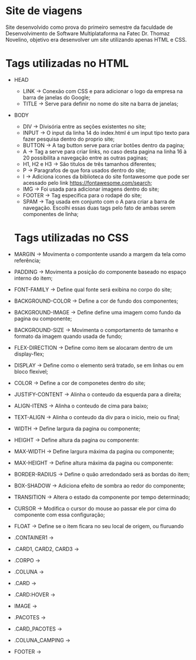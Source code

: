 # Site de viagens
Site desenvolvido como prova do primeiro semestre da faculdade de Desenvolvimento de Software Multiplataforma na Fatec Dr. Thomaz Novelino, objetivo era desenvolver um site utilizando apenas HTML e CSS.

# Tags utilizadas no HTML

- HEAD
  - LINK -> Conexão com CSS e para adicionar o logo da empresa na barra de janelas do Google;
  - TITLE -> Serve para definir no nome do site na barra de janelas;
- BODY
  - DIV -> Divisória entre as seções existentes no site;
  - INPUT -> O input da linha 14 do index.html é um input tipo texto para fazer pesquisa dentro do proprio site;
  - BUTTON -> A tag button serve para criar botões dentro da pagina;
  - A -> Tag a serve para criar links, no caso desta pagina na linha 16 à 20 possibilita a navegação entre as outras paginas;
  - H1, H2 e H3 -> São titulos de três tamanhos diferentes;
  - P -> Paragrafos de que fora usados dentro do site;
  - I -> Adiciona  icones da biblioteca do site fontawesome que pode ser acessado pelo link https://fontawesome.com/search;
  - IMG -> Foi usada para adicionar imagens dentro do site;
  - FOOTER -> Tag especifica para o rodapé do site;
  - SPAM -> Tag usada em conjunto com o A para criar a barra de navegação. Escolhi essas duas tags pelo fato de ambas serem componentes de linha;
  
  # Tags utilizadas no CSS

- MARGIN -> Movimenta o compontente usando a margem da tela como referência;
- PADDING -> Movimenta a posição do componente baseado no espaço interno do item;
- FONT-FAMILY -> Define qual fonte será exibina no corpo do site;
- BACKGROUND-COLOR -> Define a cor de fundo dos componentes;
- BACKGROUND-IMAGE -> Define define uma imagem como fundo da pagina ou componente;
- BACKGROUND-SIZE -> Movimenta o comportamento de tamanho e formato da imagem quando usada de fundo;
- FLEX-DIRECTION -> Define como item se alocaram dentro de um display-flex;
- DISPLAY -> Define como o elemento será tratado, se em linhas ou em bloco flexivel;
- COLOR -> Define a cor de componetes dentro do site;
- JUSTIFY-CONTENT -> Alinha o conteudo da esquerda para a direita;
- ALIGN-ITENS -> Alinha o conteudo de cima para baixo;
- TEXT-ALIGN -> Alinha o conteudo da div para o inicio, meio ou final;
- WIDTH -> Define largura da pagina ou componente;
- HEIGHT -> Define altura da pagina ou componente:
- MAX-WIDTH -> Define largura máxima da pagina ou componente;
- MAX-HEIGHT -> Define altura máxima da pagina ou componente:
- BORDER-RADIUS -> Define o quão arredondado será as bordas do item;
- BOX-SHADOW -> Adiciona efeito de sombra ao redor do componente;
- TRANSITION -> Altera o estado da componente por tempo determinado;
- CURSOR -> Modifica o cursor do mouse ao passar ele por cima do componente com essa configuração;
- FLOAT -> Define se o item ficara no seu local de origem, ou fluruando 
- .CONTAINER1 ->
- .CARD1, CARD2, CARD3 ->
- .CORPO ->
- .COLUNA ->
- .CARD ->
- .CARD:HOVER ->
- IMAGE ->
- .PACOTES ->
- .CARD_PACOTES ->
- .COLUNA_CAMPING ->
- FOOTER ->
  